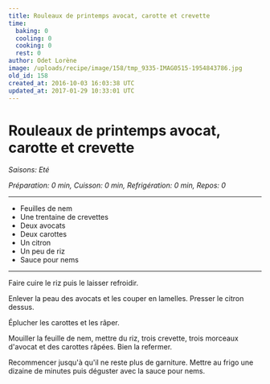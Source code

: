```yaml
---
title: Rouleaux de printemps avocat, carotte et crevette
time:
  baking: 0
  cooling: 0
  cooking: 0
  rest: 0
author: Odet Lorène
image: /uploads/recipe/image/158/tmp_9335-IMAG0515-1954843786.jpg
old_id: 158
created_at: 2016-10-03 16:03:38 UTC
updated_at: 2017-01-29 10:33:01 UTC
---
```


# Rouleaux de printemps avocat, carotte et crevette



*Saisons: Eté*

*Préparation: 0 min, Cuisson: 0 min, Refrigération: 0 min, Repos: 0*

---

- Feuilles de nem
- Une trentaine de crevettes
- Deux avocats
- Deux carottes
- Un citron
- Un peu de riz
- Sauce pour nems

---

Faire cuire le riz puis le laisser refroidir.

Enlever la peau des avocats et les couper en lamelles. Presser le citron dessus.

Éplucher les carottes et les râper.

Mouiller la feuille de nem, mettre du riz, trois crevette, trois morceaux d'avocat et des carottes râpées. Bien la refermer.

Recommencer jusqu'à qu'il ne reste plus de garniture. Mettre au frigo une dizaine de minutes puis déguster avec la sauce pour nems.

